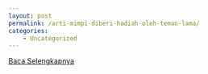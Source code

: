 ```yaml
---
layout: post
permalink: /arti-mimpi-diberi-hadiah-oleh-teman-lama/
categories:
    - Uncategorized
---
```


[Baca Selengkapnya](/04)